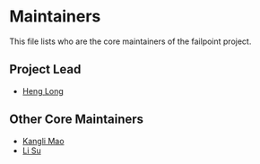 # Maintainers

This file lists who are the core maintainers of the failpoint project.

## Project Lead

* [Heng Long](https://github.com/lonng)

## Other Core Maintainers

* [Kangli Mao](https://github.com/tiancaiamao)
* [Li Su](https://github.com/lysu)
